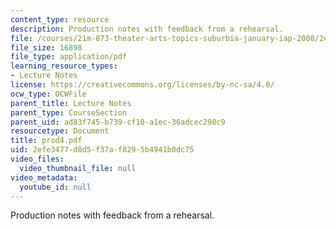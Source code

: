 ```yaml
---
content_type: resource
description: Production notes with feedback from a rehearsal.
file: /courses/21m-873-theater-arts-topics-suburbia-january-iap-2008/2efe3477d8d5f37af8295b4941b0dc75_prod4.pdf
file_size: 16898
file_type: application/pdf
learning_resource_types:
- Lecture Notes
license: https://creativecommons.org/licenses/by-nc-sa/4.0/
ocw_type: OCWFile
parent_title: Lecture Notes
parent_type: CourseSection
parent_uid: ad83f745-b739-cf10-a1ec-36adcec298c9
resourcetype: Document
title: prod4.pdf
uid: 2efe3477-d8d5-f37a-f829-5b4941b0dc75
video_files:
  video_thumbnail_file: null
video_metadata:
  youtube_id: null
---
```

Production notes with feedback from a rehearsal.